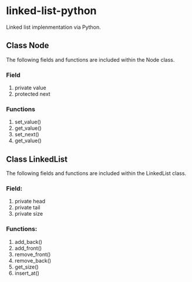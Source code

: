 # linked-list-python
Linked list implenmentation via Python. 

## Class Node
The following fields and functions are included within the Node class.
### Field
1. private value
2. protected next
### Functions
1. set_value()
2. get_value()
3. set_next()
4. get_value()


## Class LinkedList
The following fields and functions are included within the LinkedList class.
### Field:
1. private head
2. private tail
3. private size
### Functions:
1. add_back()
2. add_front()
3. remove_front()
4. remove_back()
5. get_size()
6. insert_at()

